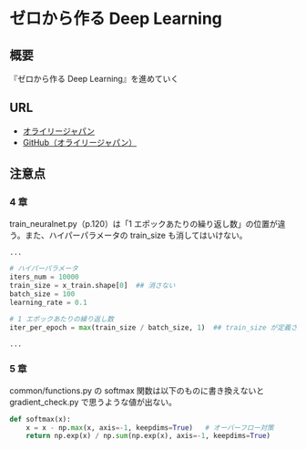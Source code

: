 # ゼロから作る Deep Learning

## 概要

『ゼロから作る Deep Learning』を進めていく

## URL

- [オライリージャパン](https://www.oreilly.co.jp/books/9784873117584/)
- [GitHub（オライリージャパン）](https://github.com/oreilly-japan/deep-learning-from-scratch)

## 注意点

### 4 章

train_neuralnet.py（p.120）は「1 エポックあたりの繰り返し数」の位置が違う。また、ハイパーパラメータの train_size も消してはいけない。

``` python
...

# ハイパーパラメータ
iters_num = 10000
train_size = x_train.shape[0]  ## 消さない
batch_size = 100
learning_rate = 0.1

# 1 エポックあたりの繰り返し数
iter_per_epoch = max(train_size / batch_size, 1)  ## train_size が定義された後に記述

...
```

### 5 章

common/functions.py の softmax 関数は以下のものに書き換えないと gradient_check.py で思うような値が出ない。

``` python
def softmax(x):
    x = x - np.max(x, axis=-1, keepdims=True)   # オーバーフロー対策
    return np.exp(x) / np.sum(np.exp(x), axis=-1, keepdims=True)
```
